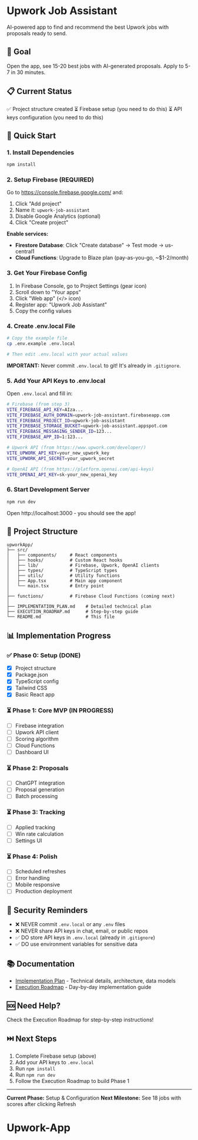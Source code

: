# Upwork Job Assistant

AI-powered app to find and recommend the best Upwork jobs with proposals ready to send.

## 🎯 Goal

Open the app, see 15-20 best jobs with AI-generated proposals. Apply to 5-7 in 30 minutes.

## 📋 Current Status

✅ Project structure created
⏳ Firebase setup (you need to do this)
⏳ API keys configuration (you need to do this)

## 🚀 Quick Start

### 1. Install Dependencies

```bash
npm install
```

### 2. Setup Firebase (REQUIRED)

Go to https://console.firebase.google.com/ and:

1. Click "Add project"
2. Name it: `upwork-job-assistant`
3. Disable Google Analytics (optional)
4. Click "Create project"

**Enable services:**
- **Firestore Database**: Click "Create database" → Test mode → us-central1
- **Cloud Functions**: Upgrade to Blaze plan (pay-as-you-go, ~$1-2/month)

### 3. Get Your Firebase Config

1. In Firebase Console, go to Project Settings (gear icon)
2. Scroll down to "Your apps"
3. Click "Web app" (</> icon)
4. Register app: "Upwork Job Assistant"
5. Copy the config values

### 4. Create .env.local File

```bash
# Copy the example file
cp .env.example .env.local

# Then edit .env.local with your actual values
```

**IMPORTANT:** Never commit `.env.local` to git! It's already in `.gitignore`.

### 5. Add Your API Keys to .env.local

Open `.env.local` and fill in:

```bash
# Firebase (from step 3)
VITE_FIREBASE_API_KEY=AIza...
VITE_FIREBASE_AUTH_DOMAIN=upwork-job-assistant.firebaseapp.com
VITE_FIREBASE_PROJECT_ID=upwork-job-assistant
VITE_FIREBASE_STORAGE_BUCKET=upwork-job-assistant.appspot.com
VITE_FIREBASE_MESSAGING_SENDER_ID=123...
VITE_FIREBASE_APP_ID=1:123...

# Upwork API (from https://www.upwork.com/developer/)
VITE_UPWORK_API_KEY=your_new_upwork_key
VITE_UPWORK_API_SECRET=your_upwork_secret

# OpenAI API (from https://platform.openai.com/api-keys)
VITE_OPENAI_API_KEY=sk-your_new_openai_key
```

### 6. Start Development Server

```bash
npm run dev
```

Open http://localhost:3000 - you should see the app!

## 📁 Project Structure

```
upworkApp/
├── src/
│   ├── components/     # React components
│   ├── hooks/          # Custom React hooks
│   ├── lib/            # Firebase, Upwork, OpenAI clients
│   ├── types/          # TypeScript types
│   ├── utils/          # Utility functions
│   ├── App.tsx         # Main app component
│   └── main.tsx        # Entry point
│
├── functions/          # Firebase Cloud Functions (coming next)
│
├── IMPLEMENTATION_PLAN.md    # Detailed technical plan
├── EXECUTION_ROADMAP.md      # Step-by-step guide
└── README.md                 # This file
```

## 📊 Implementation Progress

### ✅ Phase 0: Setup (DONE)
- [x] Project structure
- [x] Package.json
- [x] TypeScript config
- [x] Tailwind CSS
- [x] Basic React app

### ⏳ Phase 1: Core MVP (IN PROGRESS)
- [ ] Firebase integration
- [ ] Upwork API client
- [ ] Scoring algorithm
- [ ] Cloud Functions
- [ ] Dashboard UI

### ⏳ Phase 2: Proposals
- [ ] ChatGPT integration
- [ ] Proposal generation
- [ ] Batch processing

### ⏳ Phase 3: Tracking
- [ ] Applied tracking
- [ ] Win rate calculation
- [ ] Settings UI

### ⏳ Phase 4: Polish
- [ ] Scheduled refreshes
- [ ] Error handling
- [ ] Mobile responsive
- [ ] Production deployment

## 🔐 Security Reminders

- ❌ NEVER commit `.env.local` or any `.env` files
- ❌ NEVER share API keys in chat, email, or public repos
- ✅ DO store API keys in `.env.local` (already in `.gitignore`)
- ✅ DO use environment variables for sensitive data

## 📚 Documentation

- [Implementation Plan](./IMPLEMENTATION_PLAN.md) - Technical details, architecture, data models
- [Execution Roadmap](./EXECUTION_ROADMAP.md) - Day-by-day implementation guide

## 🆘 Need Help?

Check the Execution Roadmap for step-by-step instructions!

## ⏭️ Next Steps

1. Complete Firebase setup (above)
2. Add your API keys to `.env.local`
3. Run `npm install`
4. Run `npm run dev`
5. Follow the Execution Roadmap to build Phase 1

---

**Current Phase:** Setup & Configuration
**Next Milestone:** See 18 jobs with scores after clicking Refresh
# Upwork-App

